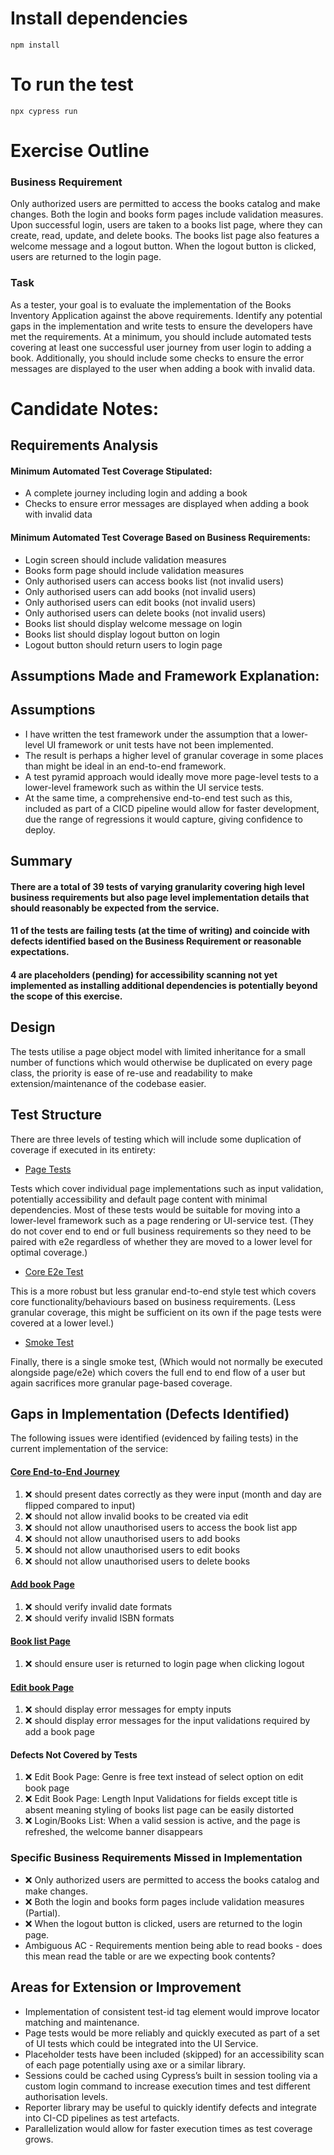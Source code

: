 # Install dependencies

```
npm install
```

# To run the test

```
npx cypress run
```

# Exercise Outline

### Business Requirement

Only authorized users are permitted to access the books catalog and make changes. Both the login and books form pages include validation measures.
Upon successful login, users are taken to a books list page, where they can create, read, update, and delete books. The books list page also features a welcome message and a logout button. When the logout button is clicked, users are returned to the login page.

### Task

As a tester, your goal is to evaluate the implementation of the Books Inventory Application against the above requirements. Identify any potential gaps in the implementation and write tests to ensure the developers have met the requirements.
At a minimum, you should include automated tests covering at least one successful user journey from user login to adding a book. Additionally, you should include some checks to ensure the error messages are displayed to the user when adding a book with invalid data.

# Candidate Notes:

## Requirements Analysis

#### Minimum Automated Test Coverage Stipulated:

* A complete journey including login and adding a book
* Checks to ensure error messages are displayed when adding a book with invalid data

#### Minimum Automated Test Coverage Based on Business Requirements:

* Login screen should include validation measures
* Books form page should include validation measures
* Only authorised users can access books list (not invalid users)
* Only authorised users can add books (not invalid users)
* Only authorised users can edit books (not invalid users)
* Only authorised users can delete books (not invalid users)
* Books list should display welcome message on login
* Books list should display logout button on login
* Logout button should return users to login page

## Assumptions Made and Framework Explanation:

## Assumptions

* I have written the test framework under the assumption that a lower-level UI framework or unit tests have not been implemented.
* The result is perhaps a higher level of granular coverage in some places than might be ideal in an end-to-end framework.
* A test pyramid approach would ideally move more page-level tests to a lower-level framework such as within the UI service tests.
* At the same time, a comprehensive end-to-end test such as this, included as part of a CICD pipeline would allow for faster development, due the range of regressions it would capture, giving confidence to deploy.

## Summary

#### There are a total of 39 tests of varying granularity covering high level business requirements but also page level implementation details that should reasonably be expected from the service.

#### 11 of the tests are failing tests (at the time of writing) and coincide with defects identified based on the Business Requirement or reasonable expectations.

#### 4 are placeholders (pending) for accessibility scanning not yet implemented as installing additional dependencies is potentially beyond the scope of this exercise. 

## Design

The tests utilise a page object model with limited inheritance for a small number of functions which would otherwise be duplicated on every page class, the priority is ease of re-use and readability to make extension/maintenance of the codebase easier.

## Test Structure

There are three levels of testing which will include some duplication of coverage if executed in its entirety:

* [Page Tests](cypress/e2e/LoginPageTest.cy.js)

Tests which cover individual page implementations such as input validation, potentially accessibility and default page content with minimal dependencies.
Most of these tests would be suitable for moving into a lower-level framework such as a page rendering or UI-service test. (They do not cover end to end or full business requirements so they need to be paired with e2e regardless of whether they are moved to a lower level for optimal coverage.)

* [Core E2e Test](cypress/e2e/CoreE2eTest.cy.js)

This is a more robust but less granular end-to-end style test which covers core functionality/behaviours based on business requirements. (Less granular coverage, this might be sufficient on its own if the page tests were covered at a lower level.)

* [Smoke Test](cypress/e2e/SmokeTest.cy.js)

Finally, there is a single smoke test, (Which would not normally be executed alongside page/e2e) which covers the full end to end flow of a user but again sacrifices more granular page-based coverage.

## Gaps in Implementation (Defects Identified)

The following issues were identified (evidenced by failing tests) in the current implementation of the service:

#### [Core End-to-End Journey](cypress/e2e/CoreE2eTest.cy.js)

1) ❌ should present dates correctly as they were input (month and day are flipped compared to input)
2) ❌ should not allow invalid books to be created via edit
3) ❌ should not allow unauthorised users to access the book list app
4) ❌ should not allow unauthorised users to add books
5) ❌ should not allow unauthorised users to edit books
6) ❌ should not allow unauthorised users to delete books

#### [Add book Page](cypress/e2e/AddBookPageTest.cy.js)

1) ❌ should verify invalid date formats
2) ❌ should verify invalid ISBN formats

#### [Book list Page](cypress/e2e/BookListPageTest.cy.js)

1) ❌ should ensure user is returned to login page when clicking logout

#### [Edit book Page](cypress/e2e/EditBookPageTest.cy.js)

1) ❌ should display error messages for empty inputs
2) ❌ should display error messages for the input validations required by add a book page

#### Defects Not Covered by Tests

1) ❌ Edit Book Page: Genre is free text instead of select option on edit book page
2) ❌ Edit Book Page: Length Input Validations for fields except title is absent meaning styling of books list page can be easily distorted
3) ❌ Login/Books List: When a valid session is active, and the page is refreshed, the welcome banner disappears

### Specific Business Requirements Missed in Implementation

* ❌ Only authorized users are permitted to access the books catalog and make changes.
* ❌ Both the login and books form pages include validation measures (Partial).
* ❌ When the logout button is clicked, users are returned to the login page.
* Ambiguous AC - Requirements mention being able to read books - does this mean read the table or are we expecting book contents?

## Areas for Extension or Improvement

* Implementation of consistent test-id tag element would improve locator matching and maintenance.
* Page tests would be more reliably and quickly executed as part of a set of UI tests which could be integrated into the UI Service.
* Placeholder tests have been included (skipped) for an accessibility scan of each page potentially using axe or a similar library.
* Sessions could be cached using Cypress’s built in session tooling via a custom login command to increase execution times and test different authorisation levels.
* Reporter library may be useful to quickly identify defects and integrate into CI-CD pipelines as test artefacts.
* Parallelization would allow for faster execution times as test coverage grows.